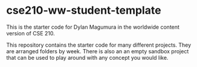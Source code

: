# cse210-ww-student-template
This is the starter code for Dylan Magumura in the worldwide content version of CSE 210.

This repository contains the starter code for many different projects. They are arranged folders by week. There is also an an empty sandbox project that can be used to play around with any concept you would like.
